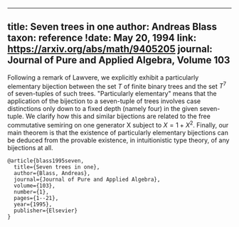 
---
title: Seven trees in one
author: Andreas Blass
taxon: reference
!date: May 20, 1994
link: <https://arxiv.org/abs/math/9405205>
journal: Journal of Pure and Applied Algebra, Volume 103
---

Following a remark of Lawvere, we explicitly exhibit a particularly elementary bijection between the set $T$ of finite binary trees and the set $T^7$ of seven-tuples of such trees. 
"Particularly elementary" means that the application of the bijection to a seven-tuple of trees involves case distinctions only down to a fixed depth (namely four) in the given seven-tuple. 
We clarify how this and similar bijections are related to the free commutative semiring on one generator X subject to $X=1+X^2$. Finally, our main theorem is that the existence of particularly elementary bijections can be deduced from the provable existence, in intuitionistic type theory, of any bijections at all.

```
@article{blass1995seven,
  title={Seven trees in one},
  author={Blass, Andreas},
  journal={Journal of Pure and Applied Algebra},
  volume={103},
  number={1},
  pages={1--21},
  year={1995},
  publisher={Elsevier}
}
```